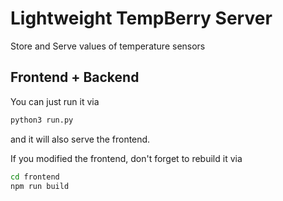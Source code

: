 # Lightweight TempBerry Server

Store and Serve values of temperature sensors

## Frontend + Backend

You can just run it via
```bash
python3 run.py
```

and it will also serve the frontend.

If you modified the frontend, don't forget to rebuild it via
```bash
cd frontend
npm run build
```